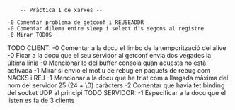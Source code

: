 		-- Pràctica 1 de xarxes --

	-0 Comentar problema de getconf i REUSEADDR
	-0 Comentar dilema entre sleep i select d's segons al registre 
	-0 Mirar TODOS 

TODO CLIENT:
	-0 Comentar a la docu el limbo de la temporització del
	   alive
	-0 Ficar a la docu que el seu servidor al getconf envia
	   dos vegades la última línia
	-0 Mencionar lo del buffer consola quan aquesta no està activada
	-1 Mirar si envio el motiu de rebug en paquets de rebug
	   com NACKS i REJ
	-1 Mencionar a la docu que he triat com a llargada màxima del 
		nom del servidor 25 (24 + \0) caràcters
	-2 Comentar que havia fet binding del socket UDP al principi
TODO SERVIDOR:
	-1 Especificar a la docu que el listen es fa de 3 clients